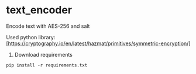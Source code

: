 # text_encoder
Encode text with AES-256 and salt

Used python library:
[https://cryptography.io/en/latest/hazmat/primitives/symmetric-encryption/]

1) Download requirements
```
pip install -r requirements.txt
```
